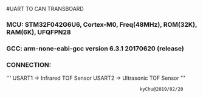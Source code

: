 #UART TO CAN TRANSBOARD

### MCU: STM32F042G6U6, Cortex-M0, Freq(48MHz), ROM(32K), RAM(6K), UFQFPN28
### GCC: arm-none-eabi-gcc version 6.3.1 20170620 (release)
### CONNECTION:
'''
     USART1 -> Infrared TOF Sensor
     USART2 -> Ultrasonic TOF Sensor
'''

                                                     kyChu@2019/02/20


